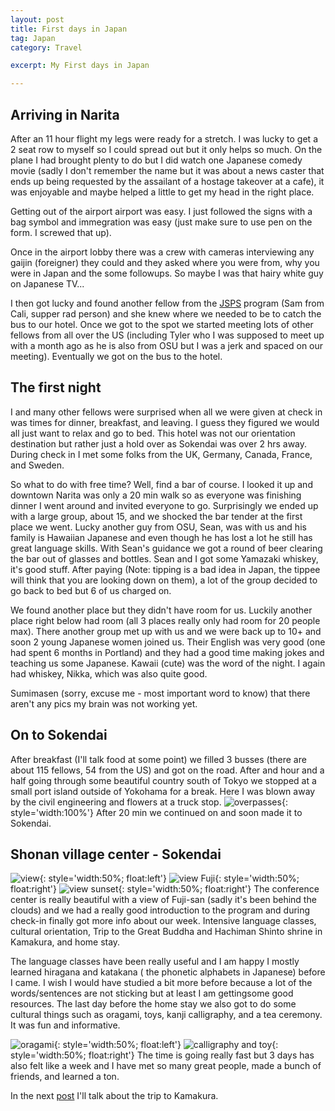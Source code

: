 ```yaml
---
layout: post
title: First days in Japan 
tag: Japan
category: Travel

excerpt: My First days in Japan

---
```



## Arriving in Narita

After an 11 hour flight my legs were ready for a stretch. I was lucky to get a 2 seat row to myself so I could spread out but it only helps so much. On the plane I had brought plenty to do but I did watch one Japanese comedy movie (sadly I don't remember the name but it was about a news caster that ends up being requested by the assailant of a hostage takeover at a cafe), it was enjoyable and maybe helped a little to get my head in the right place.

Getting out of the airport airport was easy. I just followed the signs with a bag symbol and immegration was easy (just make sure to use pen on the form. I screwed that up).

Once in the airport lobby there was a crew with cameras interviewing any gaijin (foreigner) they could and they asked where you were from, why you were in Japan and the some followups. So maybe I was that hairy white guy on Japanese TV...

I then got lucky and found another fellow from the [JSPS](/travel/jsps)  program (Sam from Cali, supper rad person) and she knew where we needed to be to catch the bus to our hotel. Once we got to the spot we started meeting lots of other fellows from all over the US (including Tyler who I was supposed to meet up with a month ago as he is also from OSU but I was a jerk and spaced on our meeting). Eventually we got on the bus to the hotel.

## The first night

I and many other fellows were surprised when all we were given at check in was times for dinner, breakfast, and leaving. I guess they figured we would all just want to relax and go to bed. This hotel was not our orientation destination but rather just a hold over as Sokendai was over 2 hrs away. During check in I met some folks from the UK, Germany, Canada, France, and Sweden. 

So what to do with free time? Well, find a bar of course. I looked it up and downtown Narita was only a 20 min walk so as everyone was finishing dinner I went around and invited everyone to go. Surprisingly we ended up with a large group, about 15, and we shocked the bar tender at the first place we went. Lucky another guy from OSU, Sean, was with us and his family is Hawaiian Japanese and even though he has lost a lot he still has great language skills. With Sean's guidance we got a round of beer clearing the bar out of glasses and bottles. Sean and I got some Yamazaki whiskey, it's good stuff. After paying (Note: tipping is a bad idea in Japan, the tippee will think that you are looking down on them), a lot of the group decided to go back to bed but 6 of us charged on.

We found another place but they didn't have room for us. Luckily another place right below had room (all 3 places really only had room for 20 people max). There another group met up with us and we were back up to 10+ and soon 2 young Japanese women joined us. Their English was very good (one had spent 6 months in Portland) and they had a good time making jokes and teaching us some Japanese. Kawaii (cute) was the word of the night. I again had whiskey, Nikka, which was also quite good.

Sumimasen (sorry, excuse me - most important word to know) that there aren't any pics my brain was not working yet.

## On to Sokendai

After breakfast (I'll talk food at some point) we filled 3 busses (there are about 115 fellows, 54 from the US) and got on the road. After and hour and a half  going through some beautiful country south of Tokyo we stopped at a small port island outside of Yokohama for a break. Here I was blown away by the civil engineering and flowers at a truck stop.
![overpasses](https://drive.google.com/uc?id=1ohl8r5eTZ79ZcbdcGh1mxFfUOPeWJzQUZA){: style='width:100%'} After 20 min we continued on and soon made it to Sokendai.

## Shonan village center - Sokendai

![view](https://drive.google.com/uc?id=1bx1n0JUeZKJiSzBHBdM_4yF-HDu999ujMw){: style='width:50%; float:left'}
![view Fuji](https://drive.google.com/uc?id=1bIIQlqMudGJHyiri9ZbAChiG4iSsTOT6BQ){: style='width:50%; float:right'} 
![view sunset](https://drive.google.com/uc?id=1CjRpqbPOJDExqrRof1SkfZw1tfh0jCyfKw){: style='width:50%; float:right'}
The conference center is really beautiful with a view of Fuji-san (sadly it's been behind the clouds) and we had a really good introduction to the program and during check-in finally got more info about our week. Intensive language classes, cultural orientation, Trip to the Great Buddha and Hachiman Shinto shrine in Kamakura, and home stay. 

The language classes have been really useful and I am happy I mostly learned hiragana and katakana ( the phonetic alphabets in Japanese) before I came. I wish I would have studied a bit more before because a lot of the words/sentences are not sticking but at least I am getting​ some good resources. The last day before the home stay we also got to do some cultural things such as oragami, toys, kanji calligraphy, and a tea ceremony. It was fun and informative.

![oragami](https://drive.google.com/uc?id=1oLaJjpxmO98F0pjQLE315JDBVIrrz7reVg){: style='width:50%; float:left'}
![calligraphy and toy](https://drive.google.com/uc?id=1N-qgnlsqxXzxO5n4NdYihGsmTMR7Xh8vbg){: style='width:50%; float:right'} 
The time is going really fast but 3 days has also felt like a week and I have met so many great people, made a bunch of friends, and learned a ton. 

In the next [post](/travel/japan-kamakura) I'll talk about the trip to Kamakura.
